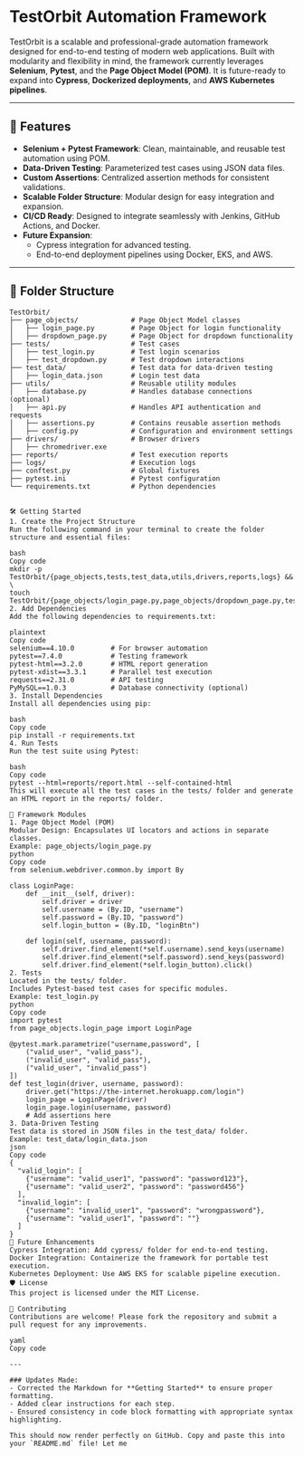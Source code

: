 # TestOrbit Automation Framework

TestOrbit is a scalable and professional-grade automation framework designed for end-to-end testing of modern web applications. Built with modularity and flexibility in mind, the framework currently leverages **Selenium**, **Pytest**, and the **Page Object Model (POM)**. It is future-ready to expand into **Cypress**, **Dockerized deployments**, and **AWS Kubernetes pipelines**.

---

## 🚀 Features
- **Selenium + Pytest Framework**: Clean, maintainable, and reusable test automation using POM.
- **Data-Driven Testing**: Parameterized test cases using JSON data files.
- **Custom Assertions**: Centralized assertion methods for consistent validations.
- **Scalable Folder Structure**: Modular design for easy integration and expansion.
- **CI/CD Ready**: Designed to integrate seamlessly with Jenkins, GitHub Actions, and Docker.
- **Future Expansion**:
  - Cypress integration for advanced testing.
  - End-to-end deployment pipelines using Docker, EKS, and AWS.

---

## 📂 Folder Structure
```plaintext
TestOrbit/
├── page_objects/             # Page Object Model classes
│   ├── login_page.py         # Page Object for login functionality
│   ├── dropdown_page.py      # Page Object for dropdown functionality
├── tests/                    # Test cases
│   ├── test_login.py         # Test login scenarios
│   ├── test_dropdown.py      # Test dropdown interactions
├── test_data/                # Test data for data-driven testing
│   ├── login_data.json       # Login test data
├── utils/                    # Reusable utility modules
│   ├── database.py           # Handles database connections (optional)
│   ├── api.py                # Handles API authentication and requests
│   ├── assertions.py         # Contains reusable assertion methods
│   ├── config.py             # Configuration and environment settings
├── drivers/                  # Browser drivers
│   ├── chromedriver.exe
├── reports/                  # Test execution reports
├── logs/                     # Execution logs
├── conftest.py               # Global fixtures
├── pytest.ini                # Pytest configuration
└── requirements.txt          # Python dependencies


🛠️ Getting Started
1. Create the Project Structure
Run the following command in your terminal to create the folder structure and essential files:

bash
Copy code
mkdir -p TestOrbit/{page_objects,tests,test_data,utils,drivers,reports,logs} && \
touch TestOrbit/{page_objects/login_page.py,page_objects/dropdown_page.py,tests/test_login.py,tests/test_dropdown.py,test_data/login_data.json,utils/{database.py,api.py,assertions.py,config.py},drivers/chromedriver.exe,reports/.gitkeep,logs/.gitkeep,conftest.py,pytest.ini,requirements.txt,README.md}
2. Add Dependencies
Add the following dependencies to requirements.txt:

plaintext
Copy code
selenium==4.10.0         # For browser automation
pytest==7.4.0            # Testing framework
pytest-html==3.2.0       # HTML report generation
pytest-xdist==3.3.1      # Parallel test execution
requests==2.31.0         # API testing
PyMySQL==1.0.3           # Database connectivity (optional)
3. Install Dependencies
Install all dependencies using pip:

bash
Copy code
pip install -r requirements.txt
4. Run Tests
Run the test suite using Pytest:

bash
Copy code
pytest --html=reports/report.html --self-contained-html
This will execute all the test cases in the tests/ folder and generate an HTML report in the reports/ folder.

🔧 Framework Modules
1. Page Object Model (POM)
Modular Design: Encapsulates UI locators and actions in separate classes.
Example: page_objects/login_page.py
python
Copy code
from selenium.webdriver.common.by import By

class LoginPage:
    def __init__(self, driver):
        self.driver = driver
        self.username = (By.ID, "username")
        self.password = (By.ID, "password")
        self.login_button = (By.ID, "loginBtn")

    def login(self, username, password):
        self.driver.find_element(*self.username).send_keys(username)
        self.driver.find_element(*self.password).send_keys(password)
        self.driver.find_element(*self.login_button).click()
2. Tests
Located in the tests/ folder.
Includes Pytest-based test cases for specific modules.
Example: test_login.py
python
Copy code
import pytest
from page_objects.login_page import LoginPage

@pytest.mark.parametrize("username,password", [
    ("valid_user", "valid_pass"),
    ("invalid_user", "valid_pass"),
    ("valid_user", "invalid_pass")
])
def test_login(driver, username, password):
    driver.get("https://the-internet.herokuapp.com/login")
    login_page = LoginPage(driver)
    login_page.login(username, password)
    # Add assertions here
3. Data-Driven Testing
Test data is stored in JSON files in the test_data/ folder.
Example: test_data/login_data.json
json
Copy code
{
  "valid_login": [
    {"username": "valid_user1", "password": "password123"},
    {"username": "valid_user2", "password": "password456"}
  ],
  "invalid_login": [
    {"username": "invalid_user1", "password": "wrongpassword"},
    {"username": "valid_user1", "password": ""}
  ]
}
🌟 Future Enhancements
Cypress Integration: Add cypress/ folder for end-to-end testing.
Docker Integration: Containerize the framework for portable test execution.
Kubernetes Deployment: Use AWS EKS for scalable pipeline execution.
🛡️ License
This project is licensed under the MIT License.

🤝 Contributing
Contributions are welcome! Please fork the repository and submit a pull request for any improvements.

yaml
Copy code

---

### Updates Made:
- Corrected the Markdown for **Getting Started** to ensure proper formatting.
- Added clear instructions for each step.
- Ensured consistency in code block formatting with appropriate syntax highlighting.

This should now render perfectly on GitHub. Copy and paste this into your `README.md` file! Let me

